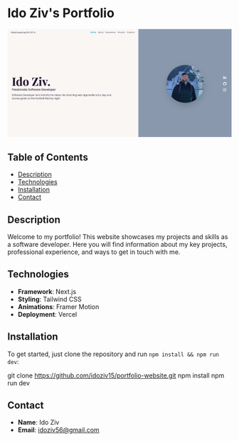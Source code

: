 # Ido Ziv's Portfolio

![Portfolio Banner](app/banner.png)

## Table of Contents

- [Description](#description)
- [Technologies](#technologies)
- [Installation](#installation)
- [Contact](#contact)

## Description

Welcome to my portfolio! This website showcases my projects and skills as a software developer. Here you will find information about my key projects, professional experience, and ways to get in touch with me.

## Technologies

- **Framework**: Next.js
- **Styling**: Tailwind CSS
- **Animations**: Framer Motion
- **Deployment**: Vercel

## Installation

To get started, just clone the repository and run `npm install && npm run dev`:

git clone https://github.com/idoziv15/portfolio-website.git
npm install
npm run dev

## Contact

- **Name**: Ido Ziv
- **Email**: idoziv56@gmail.com
